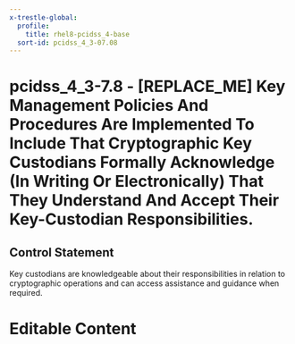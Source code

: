 ```yaml
---
x-trestle-global:
  profile:
    title: rhel8-pcidss_4-base
  sort-id: pcidss_4_3-07.08
---
```


# pcidss_4_3-7.8 - \[REPLACE_ME\] Key Management Policies And Procedures Are Implemented To Include That Cryptographic Key Custodians Formally Acknowledge (In Writing Or Electronically) That They Understand And Accept Their Key-Custodian Responsibilities.

## Control Statement

Key custodians are knowledgeable about their responsibilities in relation to cryptographic
operations and can access assistance and guidance when required.

# Editable Content

<!-- Make additions and edits below -->
<!-- The above represents the contents of the control as received by the profile, prior to additions. -->
<!-- If the profile makes additions to the control, they will appear below. -->
<!-- The above markdown may not be edited but you may edit the content below, and/or introduce new additions to be made by the profile. -->
<!-- If there is a yaml header at the top, parameter values may be edited. Use --set-parameters to incorporate the changes during assembly. -->
<!-- The content here will then replace what is in the profile for this control, after running profile-assemble. -->
<!-- The current profile has no added parts for this control, but you may add new ones here. -->
<!-- Each addition must have a heading either of the form ## Control my_addition_name -->
<!-- or ## Part a. (where the a. refers to one of the control statement labels.) -->
<!-- "## Control" parts are new parts added after the statement part. -->
<!-- "## Part" parts are new parts added into the top-level statement part with that label. -->
<!-- Subparts may be added with nested hash levels of the form ### My Subpart Name -->
<!-- underneath the parent ## Control or ## Part being added -->
<!-- See https://oscal-compass.github.io/compliance-trestle/tutorials/ssp_profile_catalog_authoring/ssp_profile_catalog_authoring for guidance. -->
